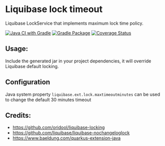 # Liquibase lock timeout
Liquibase LockService that implements maximum lock time policy.

[![Java CI with Gradle](https://github.com/hsiliev/liquibase-lock-timeout/actions/workflows/gradle.yml/badge.svg)](https://github.com/hsiliev/liquibase-lock-timeout/actions/workflows/gradle.yml)
[![Gradle Package](https://github.com/hsiliev/liquibase-lock-timeout/actions/workflows/gradle-publish.yml/badge.svg)](https://github.com/hsiliev/liquibase-lock-timeout/actions/workflows/gradle-publish.yml)
[![Coverage Status](https://coveralls.io/repos/github/hsiliev/liquibase-lock-timeout/badge.svg?branch=main)](https://coveralls.io/github/hsiliev/liquibase-lock-timeout?branch=main)

## Usage:
Include the generated jar in your project dependencies, it will override Liquibase default locking.

## Configuration
Java system property `liquibase.ext.lock.maxtimeoutminutes` can be used to change the default 30 minutes timeout

## Credits:
* https://github.com/oridool/liquibase-locking
* https://github.com/liquibase/liquibase-nochangeloglock
* https://www.baeldung.com/quarkus-extension-java
